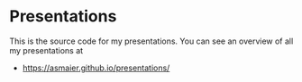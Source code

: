 # Presentations

This is the source code for my presentations. You can see an overview of all my presentations at 

- https://asmaier.github.io/presentations/ 

